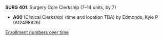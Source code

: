 **SURG 401**: Surgery Core Clerkship (7–14 units, by 7)

- **A00** (Clinical Clerkship) (time and location TBA) by Edmonds, Kyle P (A12498826)

[Enrollment numbers over time](./SURG401.tsv)
